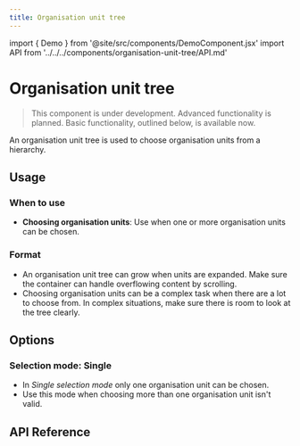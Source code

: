 ```yaml
---
title: Organisation unit tree
---
```


import { Demo } from '@site/src/components/DemoComponent.jsx'
import API from '../../../components/organisation-unit-tree/API.md'

# Organisation unit tree

> This component is under development. Advanced functionality is planned. Basic functionality, outlined below, is available now.

An organisation unit tree is used to choose organisation units from a hierarchy.

<Demo
    path="organisation-unit-tree--expanded"
    height="250px"
/>

## Usage

### When to use

-   **Choosing organisation units**: Use when one or more organisation units can be chosen.

### Format

-   An organisation unit tree can grow when units are expanded. Make sure the container can handle overflowing content by scrolling.
-   Choosing organisation units can be a complex task when there are a lot to choose from. In complex situations, make sure there is room to look at the tree clearly.

## Options

### Selection mode: Single

<Demo
    path="organisation-unit-tree--single-selection"
    height="250px"
/>

-   In _Single selection mode_ only one organisation unit can be chosen.
-   Use this mode when choosing more than one organisation unit isn't valid.

## API Reference

<API />
